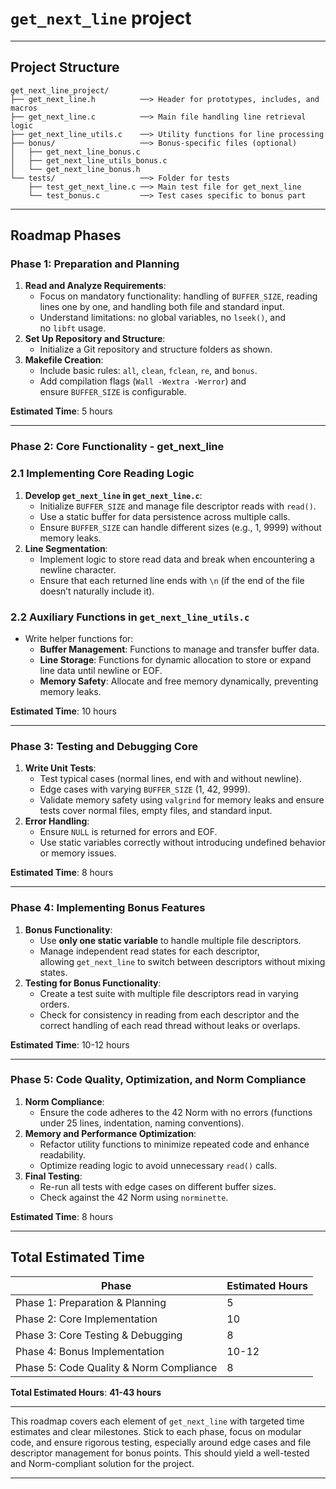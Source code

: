 # `get_next_line` project

---

## **Project Structure**

```
get_next_line_project/
├── get_next_line.h          ──> Header for prototypes, includes, and macros
├── get_next_line.c          ──> Main file handling line retrieval logic
├── get_next_line_utils.c    ──> Utility functions for line processing
├── bonus/                   ──> Bonus-specific files (optional)
│   ├── get_next_line_bonus.c
│   ├── get_next_line_utils_bonus.c
│   └── get_next_line_bonus.h
└── tests/                   ──> Folder for tests
    ├── test_get_next_line.c ──> Main test file for get_next_line
    └── test_bonus.c         ──> Test cases specific to bonus part

```
---

## **Roadmap Phases**

### **Phase 1: Preparation and Planning**

1. **Read and Analyze Requirements**:
    - Focus on mandatory functionality: handling of `BUFFER_SIZE`, reading lines one by one, and handling both file and standard input.
    - Understand limitations: no global variables, no `lseek()`, and no `libft` usage.
2. **Set Up Repository and Structure**:
    - Initialize a Git repository and structure folders as shown.
3. **Makefile Creation**:
    - Include basic rules: `all`, `clean`, `fclean`, `re`, and `bonus`.
    - Add compilation flags (`Wall -Wextra -Werror`) and ensure `BUFFER_SIZE` is configurable.

**Estimated Time**: 5 hours

---

### **Phase 2: Core Functionality - get_next_line**

### 2.1 **Implementing Core Reading Logic**

1. **Develop `get_next_line` in `get_next_line.c`**:
    - Initialize `BUFFER_SIZE` and manage file descriptor reads with `read()`.
    - Use a static buffer for data persistence across multiple calls.
    - Ensure `BUFFER_SIZE` can handle different sizes (e.g., 1, 9999) without memory leaks.
2. **Line Segmentation**:
    - Implement logic to store read data and break when encountering a newline character.
    - Ensure that each returned line ends with `\n` (if the end of the file doesn’t naturally include it).

### 2.2 **Auxiliary Functions in `get_next_line_utils.c`**

- Write helper functions for:
    - **Buffer Management**: Functions to manage and transfer buffer data.
    - **Line Storage**: Functions for dynamic allocation to store or expand line data until newline or EOF.
    - **Memory Safety**: Allocate and free memory dynamically, preventing memory leaks.

**Estimated Time**: 10 hours

---

### **Phase 3: Testing and Debugging Core**

1. **Write Unit Tests**:
    - Test typical cases (normal lines, end with and without newline).
    - Edge cases with varying `BUFFER_SIZE` (1, 42, 9999).
    - Validate memory safety using `valgrind` for memory leaks and ensure tests cover normal files, empty files, and standard input.
2. **Error Handling**:
    - Ensure `NULL` is returned for errors and EOF.
    - Use static variables correctly without introducing undefined behavior or memory issues.

**Estimated Time**: 8 hours

---

### **Phase 4: Implementing Bonus Features**

1. **Bonus Functionality**:
    - Use **only one static variable** to handle multiple file descriptors.
    - Manage independent read states for each descriptor, allowing `get_next_line` to switch between descriptors without mixing states.
2. **Testing for Bonus Functionality**:
    - Create a test suite with multiple file descriptors read in varying orders.
    - Check for consistency in reading from each descriptor and the correct handling of each read thread without leaks or overlaps.

**Estimated Time**: 10-12 hours

---

### **Phase 5: Code Quality, Optimization, and Norm Compliance**

1. **Norm Compliance**:
    - Ensure the code adheres to the 42 Norm with no errors (functions under 25 lines, indentation, naming conventions).
2. **Memory and Performance Optimization**:
    - Refactor utility functions to minimize repeated code and enhance readability.
    - Optimize reading logic to avoid unnecessary `read()` calls.
3. **Final Testing**:
    - Re-run all tests with edge cases on different buffer sizes.
    - Check against the 42 Norm using `norminette`.

**Estimated Time**: 8 hours

---

## **Total Estimated Time**

| Phase | Estimated Hours |
| --- | --- |
| Phase 1: Preparation & Planning | 5 |
| Phase 2: Core Implementation | 10 |
| Phase 3: Core Testing & Debugging | 8 |
| Phase 4: Bonus Implementation | 10-12 |
| Phase 5: Code Quality & Norm Compliance | 8 |

**Total Estimated Hours**: **41-43 hours**

---

This roadmap covers each element of `get_next_line` with targeted time estimates and clear milestones. Stick to each phase, focus on modular code, and ensure rigorous testing, especially around edge cases and file descriptor management for bonus points. This should yield a well-tested and Norm-compliant solution for the project.

---


